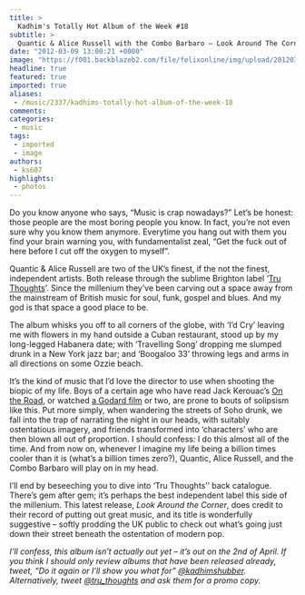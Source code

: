 ```yaml
---
title: >
  Kadhim's Totally Hot Album of the Week #18
subtitle: >
  Quantic & Alice Russell with the Combo Barbaro – Look Around The Corner – Tru Thoughts – 2012
date: "2012-03-09 13:00:21 +0000"
image: "https://f001.backblazeb2.com/file/felixonline/img/upload/201203091300-ks607-tru250_1440_300ppi.jpg"
headline: true
featured: true
imported: true
aliases:
 - /music/2337/kadhims-totally-hot-album-of-the-week-18
comments:
categories:
 - music
tags:
 - imported
 - image
authors:
 - ks607
highlights:
 - photos
---
```


Do you know anyone who says, “Music is crap nowadays?” Let’s be honest: those people are the most boring people you know. In fact, you’re not even sure why you know them anymore. Everytime you hang out with them you find your brain warning you, with fundamentalist zeal, “Get the fuck out of here before I cut off the oxygen to myself”.

Quantic & Alice Russell are two of the UK’s finest, if the not the finest, independent artists. Both release through the sublime Brighton label ‘[Tru Thoughts](http://www.tru-thoughts.co.uk/)’. Since the millenium they’ve been carving out a space away from the mainstream of British music for soul, funk, gospel and blues. And my god is that space a good place to be.

The album whisks you off to all corners of the globe, with ‘I’d Cry’ leaving me with flowers in my hand outside a Cuban restaurant, stood up by my long-legged Habanera date; with ‘Travelling Song’ dropping me slumped drunk in a New York jazz bar; and ‘Boogaloo 33’ throwing legs and arms in all directions on some Ozzie beach.

It’s the kind of music that I’d love the director to use when shooting the biopic of my life. Boys of a certain age who have read Jack Kerouac’s [On the Road](http://onthebrod.com/), or watched [a Godard film](http://www.youtube.com/watch?v=flhAcRqDRXU) or two, are prone to bouts of solipsism like this. Put more simply, when wandering the streets of Soho drunk, we fall into the trap of narrating the night in our heads, with suitably ostentatious imagery, and friends transformed into ‘characters’ who are then blown all out of proportion. I should confess: I do this almost all of the time. And from now on, whenever I imagine my life being a billion times cooler than it is (what’s a billion times zero?), Quantic, Alice Russell, and the Combo Barbaro will play on in my head.

I’ll end by beseeching you to dive into ‘Tru Thoughts’’ back catalogue. There’s gem after gem; it’s perhaps the best independent label this side of the millenium. This latest release, _Look Around the Corner_, does credit to their record of putting out great music, and its title is wonderfully suggestive – softly prodding the UK public to check out what’s going just down their street beneath the ostentation of modern pop.

_I’ll confess, this album isn’t actually out yet – it’s out on the 2nd of April. If you think I should only review albums that have been released already, tweet, “Do it again or I’ll show you what for” [@kadhimshubber](http://twitter.com/kadhimshubber). Alternatively, tweet [@tru\_thoughts](http://twitter.com/tru_thoughts) and ask them for a promo copy._

